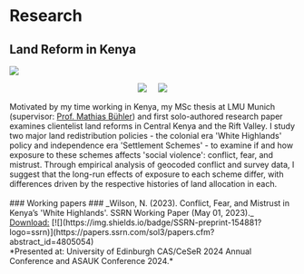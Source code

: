 # Research #
## Land Reform in Kenya ##
<a href="https://njwsn.github.io/pages/land-reform-kenya"> <img src="https://njwsn.github.io/assets/images/land-reform-kenya-sd-1344-600.png"/> </a>
<br>
<p align="center">
<a href="https://www.lmu.de/en/"><img src="https://njwsn.github.io/assets/images/lmu_full2.png"  style="max-width:30%; height:auto;"/></a>  &nbsp;&nbsp;&nbsp; <a href="https://www.econ.lmu.de/en/"><img src="https://njwsn.github.io/assets/images/econm_full.png"  style="max-width:38%; height:auto;"/></a>
</p>
Motivated by my time working in Kenya, my MSc thesis at LMU Munich (supervisor: <a href="http://www.mathiasiwanowsky.com/">Prof. Mathias Bühler</a>) and first solo-authored research paper examines clientelist land reforms in Central Kenya and the Rift Valley. I study two major land redistribution policies - the colonial era 'White Highlands' policy and independence era 'Settlement Schemes' - to examine if and how exposure to these schemes affects 'social violence': conflict, fear, and mistrust. Through empirical analysis of geocoded conflict and survey data, I suggest that the long-run effects of exposure to each scheme differ, with differences driven by the respective histories of land allocation in each. 
<br><br>
### Working papers ###
_Wilson, N. (2023). Conflict, Fear, and Mistrust in Kenya’s 'White Highlands'. SSRN Working Paper (May 01, 2023)._ <br>
<u>Download:</u> [![](https://img.shields.io/badge/SSRN-preprint-154881?logo=ssrn)](https://papers.ssrn.com/sol3/papers.cfm?abstract_id=4805054) <br>
*Presented at: University of Edinburgh CAS/CeSeR 2024 Annual Conference and ASAUK Conference 2024.*  
